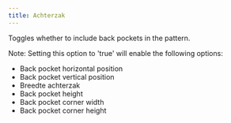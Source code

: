 ```yaml
---
title: Achterzak
---
```


Toggles whether to include back pockets in the pattern.

Note: Setting this option to 'true' will enable the following options:

- Back pocket horizontal position
- Back pocket vertical position
- Breedte achterzak
- Back pocket height
- Back pocket corner width
- Back pocket corner height
